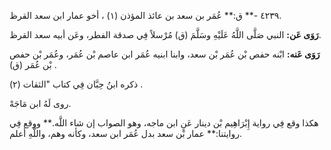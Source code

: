٤٢٣٩ -** ق:** عُمَر بن سعد بن عائذ المؤذن (١) ، أخو عمار ابن سعد القرظ.

**رَوَى عَن:** النبي صَلَّى اللَّهُ عَلَيْهِ وسَلَّمَ (ق) مُرْسلاً فِي صدقة الفطر، وعَن أبيه سعد القرظ.

**رَوَى عَنه:** ابْنه حفص بْن عُمَر بْن سعد، وابنا ابنيه عُمَر ابن عاصم بْن عُمَر، وعُمَر بْن حفص بْن عُمَر (ق) .

ذكره ابنُ حِبَّان فِي كتاب "الثقات (٢) .

روى لَهُ ابن مَاجَهْ.

هكذا وقع فِي رواية إِبْرَاهِيم بْن دينار عَنِ ابن ماجه، وهو الصواب إن شاء اللَّه.** ووقع فِي روايتنا:** عمار بْن سعد بدل عُمَر ابن سعد، وكأنه وهم، واللَّهِ أعلم.